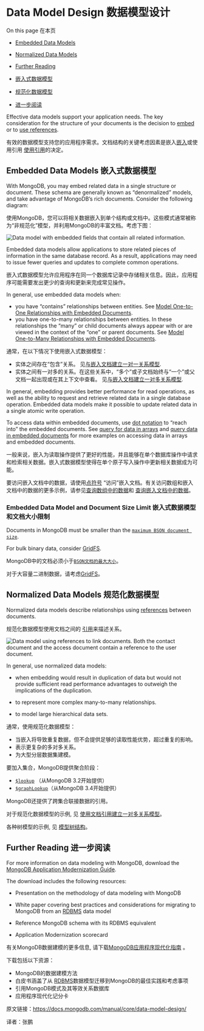 # Data Model Design 数据模型设计

On this page 在本页

- [Embedded Data Models](https://docs.mongodb.com/manual/core/data-model-design/#embedded-data-models)
- [Normalized Data Models](https://docs.mongodb.com/manual/core/data-model-design/#normalized-data-models)
- [Further Reading](https://docs.mongodb.com/manual/core/data-model-design/#further-reading)

  
- [嵌入式数据模型](https://docs.mongodb.com/manual/core/data-model-design/#embedded-data-models)
- [规范化数据模型](https://docs.mongodb.com/manual/core/data-model-design/#normalized-data-models)
- [进一步阅读](https://docs.mongodb.com/manual/core/data-model-design/#further-reading)

Effective data models support your application needs. The key consideration for the structure of your documents is the decision to [embed](https://docs.mongodb.com/manual/core/data-model-design/#data-modeling-embedding) or to [use references](https://docs.mongodb.com/manual/core/data-model-design/#data-modeling-referencing).



有效的数据模型支持您的应用程序需求。文档结构的关键考虑因素是嵌入[嵌入](https://docs.mongodb.com/manual/core/data-model-design/#data-modeling-embedding)或使用引用 [使用引用](https://docs.mongodb.com/manual/core/data-model-design/#data-modeling-referencing)的决定。



## Embedded Data Models 嵌入式数据模型

With MongoDB, you may embed related data in a single structure or document. These schema are generally known as “denormalized” models, and take advantage of MongoDB’s rich documents. Consider the following diagram:



使用MongoDB，您可以将相关数据嵌入到单个结构或文档中。这些模式通常被称为“非规范化”模型，并利用MongoDB的丰富文档。考虑下图：

![Data model with embedded fields that contain all related information.](https://docs.mongodb.com/manual/_images/data-model-denormalized.bakedsvg.svg)

Embedded data models allow applications to store related pieces of information in the same database record. As a result, applications may need to issue fewer queries and updates to complete common operations.



嵌入式数据模型允许应用程序在同一个数据库记录中存储相关信息。因此，应用程序可能需要发出更少的查询和更新来完成常见操作。



In general, use embedded data models when:

- you have “contains” relationships between entities. See [Model One-to-One Relationships with Embedded Documents](https://docs.mongodb.com/manual/tutorial/model-embedded-one-to-one-relationships-between-documents/#data-modeling-example-one-to-one).
- you have one-to-many relationships between entities. In these relationships the “many” or child documents always appear with or are viewed in the context of the “one” or parent documents. See [Model One-to-Many Relationships with Embedded Documents](https://docs.mongodb.com/manual/tutorial/model-embedded-one-to-many-relationships-between-documents/#data-modeling-example-one-to-many).

通常，在以下情况下使用嵌入式数据模型：

- 实体之间存在“包含”关系。 见[与嵌入文档建立一对一关系模型](https://docs.mongodb.com/manual/tutorial/model-embedded-one-to-one-relationships-between-documents/#data-modeling-example-one-to-one).
- 实体之间有一对多的关系。在这些关系中，“多个”或子文档始终与“一个”或父文档一起出现或在其上下文中查看。 见[与嵌入文档建立一对多关系模型](https://docs.mongodb.com/manual/tutorial/model-embedded-one-to-many-relationships-between-documents/#data-modeling-example-one-to-many).



In general, embedding provides better performance for read operations, as well as the ability to request and retrieve related data in a single database operation. Embedded data models make it possible to update related data in a single atomic write operation.

To access data within embedded documents, use [dot notation](https://docs.mongodb.com/manual/reference/glossary/#term-dot-notation) to “reach into” the embedded documents. See [query for data in arrays](https://docs.mongodb.com/manual/tutorial/query-arrays/#read-operations-arrays) and [query data in embedded documents](https://docs.mongodb.com/manual/tutorial/query-embedded-documents/#read-operations-embedded-documents) for more examples on accessing data in arrays and embedded documents.



一般来说，嵌入为读取操作提供了更好的性能，并且能够在单个数据库操作中请求和检索相关数据。嵌入式数据模型使得在单个原子写入操作中更新相关数据成为可能。

要访问嵌入文档中的数据，请使用[点符号](https://docs.mongodb.com/manual/reference/glossary/#term-dot-notation) “访问”嵌入文档。有关访问数组和嵌入文档中的数据的更多示例，请参见[查询数组中的数据](https://docs.mongodb.com/manual/tutorial/query-arrays/#read-operations-arrays)和 [查询嵌入文档中的数据](https://docs.mongodb.com/manual/tutorial/query-embedded-documents/#read-operations-embedded-documents)。



### Embedded Data Model and Document Size Limit  嵌入式数据模型和文档大小限制

Documents in MongoDB must be smaller than the [`maximum BSON document size`](https://docs.mongodb.com/manual/reference/limits/#BSON-Document-Size).

For bulk binary data, consider [GridFS](https://docs.mongodb.com/manual/core/gridfs/).



MongoDB中的文档必须小于[`BSON文档的最大大小`](https://docs.mongodb.com/manual/reference/limits/#BSON-Document-Size)。

对于大容量二进制数据，请考虑[GridFS](https://docs.mongodb.com/manual/core/gridfs/)。



## Normalized Data Models 规范化数据模型

Normalized data models describe relationships using [references](https://docs.mongodb.com/manual/reference/database-references/) between documents.

规范化数据模型使用文档之间的 [引用](https://docs.mongodb.com/manual/reference/database-references/)来描述关系。

![Data model using references to link documents. Both the ``contact`` document and the ``access`` document contain a reference to the ``user`` document.](https://docs.mongodb.com/manual/_images/data-model-normalized.bakedsvg.svg)

In general, use normalized data models:

- when embedding would result in duplication of data but would not provide sufficient read performance advantages to outweigh the implications of the duplication.

- to represent more complex many-to-many relationships.

- to model large hierarchical data sets.

  

通常，使用规范化数据模型：

- 当嵌入将导致重复数据，但不会提供足够的读取性能优势，超过重复的影响。
- 表示更复杂的多对多关系。
- 为大型分层数据集建模。

要加入集合，MongoDB提供聚合阶段：

- [`$lookup`](https://docs.mongodb.com/manual/reference/operator/aggregation/lookup/#pipe._S_lookup) （从MongoDB 3.2开始提供）
- [`$graphLookup`](https://docs.mongodb.com/manual/reference/operator/aggregation/graphLookup/#pipe._S_graphLookup)（从MongoDB 3.4开始提供）

MongoDB还提供了跨集合联接数据的引用。

对于规范化数据模型的示例, 见 [使用文档引用建立一对多关系模型](https://docs.mongodb.com/manual/tutorial/model-referenced-one-to-many-relationships-between-documents/#data-modeling-publisher-and-books)。

各种树模型的示例, 见 [模型树结构](https://docs.mongodb.com/manual/applications/data-models-tree-structures/)。

## Further Reading 进一步阅读

For more information on data modeling with MongoDB, download the [MongoDB Application Modernization Guide](https://www.mongodb.com/modernize?tck=docs_server).

The download includes the following resources:

- Presentation on the methodology of data modeling with MongoDB

- White paper covering best practices and considerations for migrating to MongoDB from an [RDBMS](https://docs.mongodb.com/manual/reference/glossary/#term-rdbms) data model

- Reference MongoDB schema with its RDBMS equivalent

- Application Modernization scorecard

  

有关MongoDB数据建模的更多信息, 请下载[MongoDB应用程序现代化指南](https://www.mongodb.com/modernize?tck=docs_server) 。

下载包括以下资源：

- MongoDB的数据建模方法
- 白皮书涵盖了从 [RDBMS](https://docs.mongodb.com/manual/reference/glossary/#term-rdbms)数据模型迁移到MongoDB的最佳实践和考虑事项
- 引用MongoDB模式及其等效关系数据库
- 应用程序现代化记分卡



原文链接：https://docs.mongodb.com/manual/core/data-model-design/

译者：张鹏

